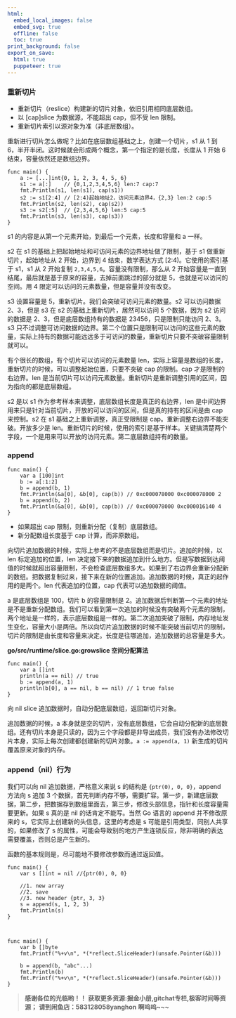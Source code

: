 ```yaml
---
html:
  embed_local_images: false
  embed_svg: true
  offline: false
  toc: true
print_background: false
export_on_save:
  html: true
  puppeteer: true
---
```

### 重新切片

  * 重新切片（reslice）构建新的切片对象，依旧引用相同底层数组。
  * 以 [cap]slice 为数据源，不能超出 cap，但不受 len 限制。
  * 重新切片索引以源对象为准（非底层数组）。

重新进行切片怎么做呢？比如在底层数组基础之上，创建一个切片，s1 从 1 到 6，半开半闭。这时候就会形成两个概念，第一个指定的是长度，长度从 1 开始 6
结束，容量依然还是数组边界。

    
    
    func main() {
        a := [...]int{0, 1, 2, 3, 4, 5, 6}
        s1 := a[:]    // {0,1,2,3,4,5,6} len:7 cap:7
        fmt.Println(s1, len(s1), cap(s1))
        s2 := s1[2:4] // [2:4)起始地址2，访问元素边界4，{2,3} len:2 cap:5
        fmt.Println(s2, len(s2), cap(s2))
        s3 := s2[:5]  // {2,3,4,5,6} len:5 cap:5
        fmt.Println(s3, len(s3), cap(s3))
    }
    

s1 的内容是从第一个元素开始，到最后一个元素，长度和容量和 a 一样。

s2 在 s1 的基础上把起始地址和可访问元素的边界地址做了限制，基于 s1 做重新切片，起始地址从 2 开始，边界到 4 结束，数学表达方式
[2:4)。它使用的索引基于 s1，s1 从 2 开始复制 `2,3,4,5,6`。容量没有限制，那么从 2
开始容量是一直到结尾，最后就是基于原来的容量，去掉前面跳过的部分就是 5，也就是可以访问的空间。用 4 限定可以访问的元素数量，但是容量并没有改变。

s3 设置容量是 5，重新切片。我们会突破可访问元素的数量。s2 可以访问数据 2、3，但是 s3 在 s2 的基础上重新切片，居然可以访问 5
个数据，因为 s2 访问的数据是 2、3，但是底层数组持有的数据是 23456，只是限制只能访问 2、3。s3
只不过调整可访问数据的边界。第二个位置只是限制可以访问的这些元素的数量，实际上持有的数据可能远远多于可访问的数量，重新切片只要不突破容量限制就可以。

有个很长的数组，有个切片可以访问的元素数量 len，实际上容量是数组的长度，重新切片的时候，可以调整起始位置，只要不突破 cap 的限制。cap
才是限制的右边界。len 是当前切片可以访问元素数量。重新切片是重新调整引用的区间，因为指向的都是底层数组。

s2 是以 s1 作为参考样本来调整，底层数组长度是真正的右边界，len 是中间边界用来只是针对当前切片，开放的可以访问的区间，但是真的持有的区间是由
cap 来控制。s2 在 s1 基础之上重新调整，真正受限制是 cap。重新调整右边界不能突破。开放多少是
len。重新切片的时候，使用的索引是基于样本。关键搞清楚两个字段，一个是用来可以开放的访问元素。第二底层数组持有的数量。

### append

    
    
    func main() {
        var a [100]int
        b := a[:1:2]
        b = append(b, 1)
        fmt.Println(&a[0], &b[0], cap(b)) // 0xc000078000 0xc000078000 2
        b = append(b, 2)
        fmt.Println(&a[0], &b[0], cap(b)) // 0xc000078000 0xc000016140 4
    }
    

  * 如果超出 cap 限制，则重新分配（复制）底层数组。
  * 新分配数组长度基于 cap 计算，而非原数组。

向切片追加数据的时候，实际上参考的不是底层数组而是切片。追加的时候，以 len 标定追加的位置，len
决定接下来的数据追加到什么地方。但是写数据到达阈值的时候就超出容量限制，不会检查底层数组多大。如果到了右边界会重新分配新的数组。把数据复制过来，接下来在新的位置追加。追加数据的时候，真正的起作用的是两个。len
代表追加的位置，cap 代表可以追加数据的阈值。

a 是底层数组是 100，切片 b 的容量限制是
2。追加数据后判断第一个元素的地址是不是重新分配数组。我们可以看到第一次追加的时候没有突破两个元素的限制，两个地址是一样的，表示底层数组是一样的。第二次追加突破了限制，内存地址发生变化，容量大小是两倍。所以向切片追加数据的时候不能突破当前切片的限制，切片的限制是由长度和容量来决定。长度是往哪追加，追加数据的总容量是多大。

**go/src/runtime/slice.go:growslice 空间分配算法**

    
    
    func main() {
        var a []int
        println(a == nil) // true
        b := append(a, 1)
        println(b[0], a == nil, b == nil) // 1 true false
    }
    

向 nil slice 追加数据时，自动分配底层数组，返回新切片对象。

追加数据的时候，a
本身就是空的切片，没有底层数组，它会自动分配新的底层数组。还有切片本身是只读的，因为三个字段都是非导出成员，我们没有办法修改切片本身，实际上每次创建都创建新的切片对象。`a
:= append(a, 1)` 新生成的切片覆盖原来对象的内存。

### append（nil）行为

我们可以向 nil 追加数据，严格意义来说 s 的结构是 `{ptr(0), 0, 0}`，append 方法向 s 追加 3
个数据，首先判断内存不够，需要扩容。第一步，新建底层数据，第二步，把数据存到数组里面去，第三步，修改头部信息，指针和长度容量需要更新。如果 s 真的是
nil 的话肯定不能写。当然 Go 语言的 append 并不修改原来的 s，它实际上创建新的头信息，这里的考虑是 s
可能是引用类型，同别人共享的，如果修改了 s 的属性，可能会导致别的地方产生连锁反应，除非明确的表达需要覆盖，否则总是产生新的。

函数的基本规则是，尽可能地不要修改参数而通过返回值。

    
    
    func main() {
        var s []int = nil //{ptr(0), 0, 0}
    
        //1. new array
        //2. save
        //3. new header {ptr, 3, 3}
        s = append(s, 1, 2, 3)
        fmt.Println(s)
    }
    
    
    
    func main() {
        var b []byte
        fmt.Printf("%+v\n", *(*reflect.SliceHeader)(unsafe.Pointer(&b)))
    
        b = append(b, "abc"...)
        fmt.Println(b)
        fmt.Printf("%+v\n", *(*reflect.SliceHeader)(unsafe.Pointer(&b)))
    }
    

> **感谢各位的光临哟！！**
> **获取更多资源:掘金小册,gitchat专栏,极客时间等资源；**
> **请到闲鱼店：583128058yanghon**
> **啊呜呜~~~**